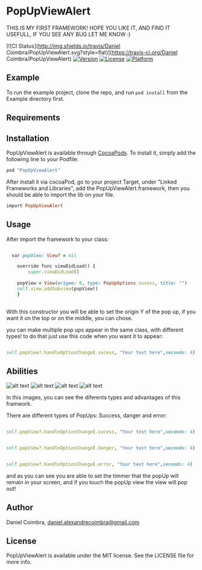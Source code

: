 # PopUpViewAlert

THIS IS MY FIRST FRAMEWORK! HOPE YOU LIKE IT, AND FIND IT USEFULL, IF YOU SEE ANY BUG LET ME KNOW :)

[![CI Status](http://img.shields.io/travis/Daniel Coimbra/PopUpViewAlert.svg?style=flat)](https://travis-ci.org/Daniel Coimbra/PopUpViewAlert)
[![Version](https://img.shields.io/cocoapods/v/PopUpViewAlert.svg?style=flat)](http://cocoapods.org/pods/PopUpViewAlert)
[![License](https://img.shields.io/cocoapods/l/PopUpViewAlert.svg?style=flat)](http://cocoapods.org/pods/PopUpViewAlert)
[![Platform](https://img.shields.io/cocoapods/p/PopUpViewAlert.svg?style=flat)](http://cocoapods.org/pods/PopUpViewAlert)

## Example

To run the example project, clone the repo, and run `pod install` from the Example directory first.

## Requirements

## Installation

PopUpViewAlert is available through [CocoaPods](http://cocoapods.org). To install
it, simply add the following line to your Podfile:

```ruby
pod "PopUpViewAlert"
```

After install it via cocoaPod, go to your project Target, under "Linked Frameworks and Libraries", add the PopUpViewAlert.framework, then you should be able to import the lib on your file.

```ruby
import PopUpViewAlert
```

## Usage

After import the framework to your class:

```ruby

  var popView: View? = nil

	override func viewDidLoad() {
		super.viewDidLoad()
		
    popView = View(origem: 0, type: PopUpOptions.sucess, title: "")
    self.view.addSubview(popView!)
	}
  
```
With this constructor you will be able to set the origin Y of the pop up, if you want it on the top or on the middle, you can chose. 

you can make multiple pop ups appear in the same class, with different types! to do that just use this code when you want it to appear:

```ruby

self.popView?.handleOptionChange(.sucess, "Your text here",seconds: 4)

```

 ## Abilities

![alt text](https://user-images.githubusercontent.com/30239807/29525886-00d265b2-868c-11e7-9789-fde2f87e15be.jpeg) 
![alt text](https://user-images.githubusercontent.com/30239807/29525887-00d5e85e-868c-11e7-9248-fab0edc9875e.jpeg) 
![alt text](https://user-images.githubusercontent.com/30239807/29525889-00d9f868-868c-11e7-8411-1d28568e9713.jpeg) 
![alt text](https://user-images.githubusercontent.com/30239807/29525888-00d943a0-868c-11e7-8718-fa7794c1d7f5.jpeg) 

In this images, you can see the diferents types and advantages of this framwork.

There are different types of PopUps: Success, danger and error:

```ruby

self.popView?.handleOptionChange(.sucess, "Your text here",seconds: 4)

```
```ruby

self.popView?.handleOptionChange(.danger, "Your text here",seconds: 4)

```
```ruby

self.popView?.handleOptionChange(.error, "Your text here",seconds: 4)

```

and as you can see you are able to set the timmer that the popUp will remain in your screen, and if you touch the popUp view the view will pop out!



## Author

Daniel Coimbra, daniel.alexandrecoimbra@gmail.com

## License

PopUpViewAlert is available under the MIT license. See the LICENSE file for more info.

